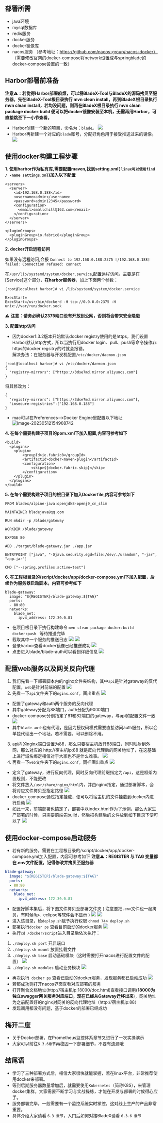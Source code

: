 ## 部署所需
* java环境
* mysql数据库
* redis服务
* docker服务
* docker镜像库
* nacos服务
（参考地址：https://github.com/nacos-group/nacos-docker）
（需要修改官网的docker-compose将network设置成与springblade的docker-compose设置的一致）




## Harbor部署前准备
**注意⚠️：若觉得Harbor部署麻烦，可以将BladeX-Tool与BladeX的源码拷贝至服务器，先在BladeX-Tool根目录执行 mvn clean install，再到BladeX根目录执行 mvn clean install，若均没问题，则再在BladeX根目录执行 mvn clean package docker:build 便可以把docker镜像安装至本机，无需再用Harbor，可直接跳至下一小节查看。**

* Harbor创建一个新的项目，命名为：`blade`。
![](../../../images/screenshot_1586751569055.png)
* Harbor再新建一个对应的`blade`账号，分配好角色用于接受推送过来的镜像。
![](../../../images/screenshot_1586751596578.png)




## 使用docker构建工程步骤
**1. 使用harbor作为私有库,需要配置maven,找到setting.xml( `linux可以使用find / -name settings.xml`)加入以下配置**

```
<servers>
  <server>
    <id>192.168.0.188</id>
    <username>admin</username>
    <password>admin12345</password>
    <configuration>
      <email>smallchill@163.com</email>
    </configuration>
  </server>
</servers>

<pluginGroups>
  <pluginGroup>io.fabric8</pluginGroup>  
</pluginGroups>
```

**2. docker开启远程访问**

如果没有远程访问,会报 `Connect to 192.168.0.188:2375 [/192.168.0.188] failed: Connection refused: connect`

在`/usr/lib/systemd/system/docker.service`,配置远程访问。主要是在[Service]这个部分，**在harbor服务器**，加上下面两个参数：

```
[root@localhost harbor]# vi /lib/systemd/system/docker.service

ExecStart=
ExecStart=/usr/bin/dockerd -H tcp://0.0.0.0:2375 -H unix://var/run/docker.sock
```
⚠️ **注意：请务必确认2375端口没有开放到公网，否则将会带来安全隐患**




**3. 配置http访问**
* 因为docker1.3.2版本开始默认docker registry使用的是https，我们设置Harbor默认http方式，所以当执行用docker login、pull、push等命令操作非https的docker regsitry的时就会报错。  
解决办法：在服务器与开发机配置`/etc/docker/daemon.json`

```
[root@localhost harbor]# vi /etc/docker/daemon.json 
{
  "registry-mirrors": ["https://3dse7md.mirror.aliyuncs.com"]
}
```

将其修改为：

```
{
  "registry-mirrors": ["https://3dse7md.mirror.aliyuncs.com"],
  "insecure-registries":["192.168.0.188"]
}
```
* mac可以在Preferences-->Docker Engine里配置以下地址
![image-20230512154908742](../../../images/image-20230512154908742.png)

**4. 在每个需要构建子项目的pom.xml下加入配置,内容可参考如下**

```
<build>
  <plugins>
    <plugin>
        <groupId>io.fabric8</groupId>
        <artifactId>docker-maven-plugin</artifactId>
        <configuration>
            <skip>${docker.fabric.skip}</skip>
        </configuration>
    </plugin>
  </plugins>
</build>
```

**5. 在每个需要构建子项目的根目录下加入Dockerfile,内容可参考如下**

```
FROM bladex/alpine-java:openjdk8-openj9_cn_slim

MAINTAINER bladejava@qq.com

RUN mkdir -p /blade/gateway

WORKDIR /blade/gateway

EXPOSE 80

ADD ./target/blade-gateway.jar ./app.jar

ENTRYPOINT ["java", "-Djava.security.egd=file:/dev/./urandom", "-jar", "app.jar"]

CMD ["--spring.profiles.active=test"]
```

**6. 在工程根目录的/script/docker/app/docker-compose.yml下加入配置，后续作为服务器启动脚本，内容可参考如下**

```
blade-gateway:
  image: "${REGISTER}/blade-gateway:${TAG}"
  ports:
  - 80:80
  networks:
    blade_net:
      ipv4_address: 172.30.0.81
```

* 在项目根目录下执行构建命令 `mvn clean package docker:build docker:push ` 等待推送完毕
* 截取其中一个服务的推送日志
![](../../../images/screenshot_1586751780409.png)
![](../../../images/screenshot_1586751807977.png)
* 登录harbor查看docker镜像已经推送成功
![](../../../images/screenshot_1586754944352.png)
* 点击进入blade/blade-auth可以看到详细信息
![](../../../images/screenshot_1586751961636.png)




## 配置web服务以及网关反向代理
1. 我们先看一下部署脚本内的nginx文件夹结构，其中`api`是针对gateway的反代配置，`web`是针对前端的配置
![](../../../images/screenshot_1586757856995.png)
2. 先看一下`api`文件夹下的`nginx.conf`，画出重点
![](../../../images/screenshot_1586758554955.png)
* 配置了gateway和auth两个服务的反向代理
* 其中gateway分配为88端口，auth分配为9000端口
* docker-compose分别指定了81和82端口的gateway，与api的配置文件一致
![](../../../images/screenshot_1586758710837.png)
* 其中`blade-auth`也有代理，是因为授权码模式需要直接访问auth服务，所以会单独代理出一个地址。若不需要，可以删除不用。
3. api内的nginx端口设置为88，那么只要宿主机放开88端口，同时映射到外网，那么对应的 http://宿主机ip:88 就是反向代理后的网关地址了，在这基础上进行域名绑定相信对于大家也不是什么难事。
![](../../../images/screenshot_1586758811140.png)
4. 再看一下`web`文件夹下的`nginx.conf`，同样画出重点
![](../../../images/screenshot_1586758875246.png)
* 定义了gateway，进行反向代理，同时反向代理前缀指定为`/api`，这是框架内置规则，不能更改
* 将文件放入`/usr/share/nginx/html`内，并由nginx指定，通过部署脚本，会将对应文件拷贝至指定路径
 ![](../../../images/screenshot_1586759135567.png)
* docker-compose通过指定挂载，便可以将宿主机的文件挂载到docker内进行启动
![](../../../images/screenshot_1586759174813.png)
* 如此一来，前端部署也搞定了，部署中以index.html作为了示例，那么大家生产部署的时候，只需要前端先build，然后把构建后的文件放到如下目录下便可以了
![](../../../images/screenshot_1586759231049.png)




## 使用docker-compose启动服务
* 若有新的服务，需要在工程根目录的/script/docker/app/docker-compose.yml加入配置，内容可参考如下
**注意⚠️：REGISTER 与 TAG 变量都在.env文件配置，记得修改并拷贝至服务器**
~~~yaml
blade-gateway:
  image: "${REGISTER}/blade-gateway:${TAG}"
  ports:
  - 80:80
  networks:
    blade_net:
      ipv4_address: 172.30.0.81
~~~
* 配置好脚本集后，将下图文件拷贝至部署文件夹 ( 注意要把`.env`文件也一起拷贝，有时候ftp、eclipse等软件会不显示 )
![](../../../images/screenshot_1593253953033.png)
![](../../../images/screenshot_1552887029846.png)
* 进入该目录，给`deploy.sh`赋予执行权限 `chmod 744 deploy.sh`
* 部署执行`docker ps` 查看目前启动的docker服务
![](../../../images/screenshot_1547465698811.png)
* 执行`cd /docker/script`进入目录后依次执行：
1. `./deploy.sh port` 开启端口
2. `./deploy.sh mount` 放置挂载文件
3. `./deploy.sh base` 启动基础模块（这时需要打开nacos进行配置文件的配置）
![](../../../images/screenshot_1547466078565.png)
4. `./deploy.sh modules` 启动业务模块
![](../../../images/screenshot_1547466104031.png)
* 再次执行` docker ps` 查看已启动的docker服务，发现服务都已启动成功
![](../../../images/screenshot_1547466023021.png)
* 若都成功则打开nacos界面查看对应部署的服务
* 打开聚合文档地址(http://宿主机ip:18000/doc.html)查看接口调用(**18000为独立swagger网关服务对应端口，现在已经从Gateway迁移出来**)，网关地址为之前配置好的nginx对网关的反向代理地址（http://宿主机ip:88）
* 发现调用都没有问题，基于docker的部署已经成功




## 梅开二度
* 关于Docker部署，在Prometheus监控体系章节又进行了一次实操演示
* 大家可以前往`6.3.6章节`再稳固一下部署细节，不要有遗漏哦




## 结尾语
* 学习了三种部署方式后，相信大家很快就能掌握，若在linux平台，非常推荐使用docker来部署。
* 等到后期服务器数量增加后，就需要使用`Kubernetes`（简称K8S），来管理docker集群。大家需要不断学习与实战操练，才能在开发与部署的时候得心应手。
* 服务部署完毕，一般需要有一个监控系统实时掌控，这对线上生产的产品非常重要。
* 具体介绍大家请看 `6.3 章节`，入门后如何对接BladeX请看 `6.3.6 章节`
